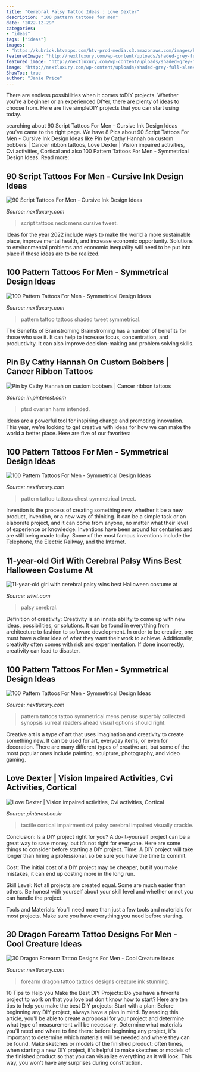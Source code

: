 ```yaml
---
title: "Cerebral Palsy Tattoo Ideas : Love Dexter"
description: "100 pattern tattoos for men"
date: "2022-12-29"
categories:
- "ideas"
tags: ["ideas"]
images:
- "https://kubrick.htvapps.com/htv-prod-media.s3.amazonaws.com/images/kaylee-1572559982.jpg?crop=1.00xw:0.752xh;0,0&amp;resize=1200:*"
featuredImage: "http://nextluxury.com/wp-content/uploads/shaded-grey-full-sleeves-pattern-tattoo.jpg"
featured_image: "http://nextluxury.com/wp-content/uploads/shaded-grey-full-sleeves-pattern-tattoo.jpg"
image: "http://nextluxury.com/wp-content/uploads/shaded-grey-full-sleeves-pattern-tattoo.jpg"
ShowToc: true
author: "Janie Price"
---
```



There are endless possibilities when it comes toDIY projects. Whether you're a beginner or an experienced DIYer, there are plenty of ideas to choose from. Here are five simpleDIY projects that you can start using today.

	

		
searching about 90 Script Tattoos For Men - Cursive Ink Design Ideas you've came to the right page. We have 8 Pics about 90 Script Tattoos For Men - Cursive Ink Design Ideas like Pin by Cathy Hannah on custom bobbers | Cancer ribbon tattoos, Love Dexter | Vision impaired activities, Cvi activities, Cortical and also 100 Pattern Tattoos For Men - Symmetrical Design Ideas. Read more:
		
    
## 90 Script Tattoos For Men - Cursive Ink Design Ideas

<img loading=lazy src="http://nextluxury.com/wp-content/uploads/truth-and-grace-script-mens-back-of-neck-tattoos.jpg" onerror="this.onerror=null;this.src='https://tse4.mm.bing.net/th?id=OIP.1xf54nm56cVbwB1uC9SZOAHaHa&amp;pid=15.1';" alt="90 Script Tattoos For Men - Cursive Ink Design Ideas">

_Source: nextluxury.com_

>script tattoos neck mens cursive tweet. 

	

Ideas for the year 2022 include ways to make the world a more sustainable place, improve mental health, and increase economic opportunity. Solutions to environmental problems and economic inequality will need to be put into place if these ideas are to be realized.

    
## 100 Pattern Tattoos For Men - Symmetrical Design Ideas

<img loading=lazy src="http://nextluxury.com/wp-content/uploads/shaded-grey-full-sleeves-pattern-tattoo.jpg" onerror="this.onerror=null;this.src='https://tse2.mm.bing.net/th?id=OIP.OrtJpMpw_dKGedNHyly8nwHaHa&amp;pid=15.1';" alt="100 Pattern Tattoos For Men - Symmetrical Design Ideas">

_Source: nextluxury.com_

>pattern tattoo tattoos shaded tweet symmetrical. 

	

The Benefits of Brainstroming
Brainstroming has a number of benefits for those who use it. It can help to increase focus, concentration, and productivity. It can also improve decision-making and problem solving skills.

    
## Pin By Cathy Hannah On Custom Bobbers | Cancer Ribbon Tattoos

<img loading=lazy src="https://i.pinimg.com/736x/50/71/15/5071159b7be68f31c5f5c14ec6ccbc79.jpg" onerror="this.onerror=null;this.src='https://tse2.mm.bing.net/th?id=OIP.1m8XGadkFrLm2n0Iwce6vgHaPK&amp;pid=15.1';" alt="Pin by Cathy Hannah on custom bobbers | Cancer ribbon tattoos">

_Source: in.pinterest.com_

>ptsd ovarian harm intended. 

	

Ideas are a powerful tool for inspiring change and promoting innovation. This year, we're looking to get creative with ideas for how we can make the world a better place. Here are five of our favorites: 

    
## 100 Pattern Tattoos For Men - Symmetrical Design Ideas

<img loading=lazy src="http://nextluxury.com/wp-content/uploads/man-with-pattern-tattoo-on-chest.jpg" onerror="this.onerror=null;this.src='https://tse3.mm.bing.net/th?id=OIP.hJEdIOn_6GVLTTZ_mIWYLgHaGv&amp;pid=15.1';" alt="100 Pattern Tattoos For Men - Symmetrical Design Ideas">

_Source: nextluxury.com_

>pattern tattoo tattoos chest symmetrical tweet. 

	

Invention is the process of creating something new, whether it be a new product, invention, or a new way of thinking. It can be a simple task or an elaborate project, and it can come from anyone, no matter what their level of experience or knowledge. Inventions have been around for centuries and are still being made today. Some of the most famous inventions include the Telephone, the Electric Railway, and the Internet.

    
## 11-year-old Girl With Cerebral Palsy Wins Best Halloween Costume At

<img loading=lazy src="https://kubrick.htvapps.com/htv-prod-media.s3.amazonaws.com/images/kaylee-1572559982.jpg?crop=1.00xw:0.752xh;0,0&amp;resize=1200:*" onerror="this.onerror=null;this.src='https://tse1.mm.bing.net/th?id=OIP.dbp7rINH8u593WSh2PXOGQHaEL&amp;pid=15.1';" alt="11-year-old girl with cerebral palsy wins best Halloween costume at">

_Source: wlwt.com_

>palsy cerebral. 

	

Definition of creativity:
Creativity is an innate ability to come up with new ideas, possibilities, or solutions. It can be found in everything from architecture to fashion to software development. In order to be creative, one must have a clear idea of what they want their work to achieve. Additionally, creativity often comes with risk and experimentation. If done incorrectly, creativity can lead to disaster.

    
## 100 Pattern Tattoos For Men - Symmetrical Design Ideas

<img loading=lazy src="http://nextluxury.com/wp-content/uploads/guys-forearms-black-patterned-tattoo.jpg" onerror="this.onerror=null;this.src='https://tse3.mm.bing.net/th?id=OIP.H2_jleVCX_KApqyw9LikmAAAAA&amp;pid=15.1';" alt="100 Pattern Tattoos For Men - Symmetrical Design Ideas">

_Source: nextluxury.com_

>pattern tattoos tattoo symmetrical mens peruse superbly collected synopsis surreal readers ahead visual options should right. 

	

Creative art is a type of art that uses imagination and creativity to create something new. It can be used for art, everyday items, or even for decoration. There are many different types of creative art, but some of the most popular ones include painting, sculpture, photography, and video gaming.

    
## Love Dexter | Vision Impaired Activities, Cvi Activities, Cortical

<img loading=lazy src="https://i.pinimg.com/736x/20/08/77/200877a7fd7587a39a17803b34de6393--tactile-activities-sensory-rooms.jpg" onerror="this.onerror=null;this.src='https://tse2.mm.bing.net/th?id=OIP.5dg1CaALlesza8dKrewE5AHaJ6&amp;pid=15.1';" alt="Love Dexter | Vision impaired activities, Cvi activities, Cortical">

_Source: pinterest.co.kr_

>tactile cortical impairment cvi palsy cerebral impaired visually crackle. 

	

Conclusion: Is a DIY project right for you?
A do-it-yourself project can be a great way to save money, but it’s not right for everyone. Here are some things to consider before starting a DIY project.
Time: A DIY project will take longer than hiring a professional, so be sure you have the time to commit.

Cost: The initial cost of a DIY project may be cheaper, but if you make mistakes, it can end up costing more in the long run.

Skill Level: Not all projects are created equal. Some are much easier than others. Be honest with yourself about your skill level and whether or not you can handle the project.

Tools and Materials: You’ll need more than just a few tools and materials for most projects. Make sure you have everything you need before starting.

    
## 30 Dragon Forearm Tattoo Designs For Men - Cool Creature Ideas

<img loading=lazy src="http://nextluxury.com/wp-content/uploads/guys-outer-forearm-dragon-head-shaded-tattoos.jpg" onerror="this.onerror=null;this.src='https://tse3.mm.bing.net/th?id=OIP.rbRMAjGodHmR1mXS2lQLeAHaHa&amp;pid=15.1';" alt="30 Dragon Forearm Tattoo Designs For Men - Cool Creature Ideas">

_Source: nextluxury.com_

>forearm dragon tattoo tattoos designs creature ink stunning. 

	

10 Tips to Help you Make the Best DIY Projects:
Do you have a favorite project to work on that you love but don't know how to start? Here are ten tips to help you make the best DIY projects: 
Start with a plan: Before beginning any DIY project, always have a plan in mind. By reading this article, you'll be able to create a proposal for your project and determine what type of measurement will be necessary. Determine what materials you'll need and where to find them: before beginning any project, it's important to determine which materials will be needed and where they can be found. Make sketches or models of the finished product: often times, when starting a new DIY project, it's helpful to make sketches or models of the finished product so that you can visualize everything as it will look. This way, you won't have any surprises during construction.

